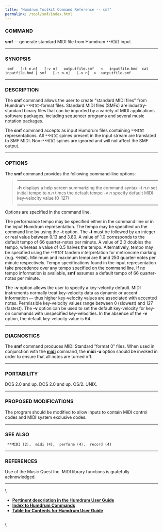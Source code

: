 ```yaml
---
title: 'Humdrum Toolkit Command Reference -- smf'
permalink: /tool/smf/index.html
---
```


### COMMAND

**smf** -- generate standard MIDI file from Humdrum `**MIDI` input

------------------------------------------------------------------------

### SYNOPSIS

` smf   [-t n.n]   [-v n]   outputfile.smf   <   inputfile.hmd  cat inputfile.hmd | smf   [-t n.n]   [-v n]  >  outputfile.smf`

------------------------------------------------------------------------

### DESCRIPTION

The **smf** command allows the user to create \"standard MIDI files\"
from Humdrum `**MIDI`-format files. Standard MIDI files (SMFs) are
industry-standard binary files that can be imported by a variety of MIDI
applications software packages, including sequencer programs and several
music notation packages.

The **smf** command accepts as input Humdrum files containing `**MIDI`
representations. All `**MIDI` spines present in the input stream are
translated to SMF MIDI. Non-`**MIDI` spines are ignored and will not
affect the SMF output.

------------------------------------------------------------------------

### OPTIONS

The **smf** command provides the following command-line options:

>   ---------- -------------------------------------------------------
>   **-h**     displays a help screen summarizing the command syntax
>   -t *n.n*   set initial tempo to *n.n* times the default tempo
>   -v *n*     specify default MIDI key-velocity value (0-127)
>   ---------- -------------------------------------------------------
>
Options are specified in the command line.

The performance tempo may be specified either in the command line or in
the input Humdrum representation. The tempo may be specified on the
command line by using the **-t** option. The **-t** must be followed by
an integer or real value between 0.13 and 3.80. A value of 1.0
corresponds to the default tempo of 66 quarter-notes per minute. A value
of 2.0 doubles the tempo, whereas a value of 0.5 halves the tempo.
Alternatively, tempo may be specified using the `**MIDI` tandem
interpretation for metronome marking (e.g. `*MM96`). Minimum and maximum
tempi are 8 and 250 quarter-notes per minute respectively. Tempo
specifications found in the input representation take precedence over
any tempo specified on the command line. If no tempo information is
available, **smf** assumes a default tempo of 66 quarter-notes per
minute.

The **-v** option allows the user to specify a key-velocity default.
MIDI instruments normally treat key-velocity data as dynamic or accent
information &mdash; thus higher key-velocity values are associated with
accented notes. Permissible key-velocity values range between 0
(slowest) and 127 (fastest). The **-v** option can be used to set the
default key-velocity for key-on commands with unspecified
key-velocities. In the absence of the **-v** option, the default
key-velocity value is 64.

------------------------------------------------------------------------

### DIAGNOSTICS

The **smf** command produces MIDI Standard \"format 0\" files. When used
in conjunction with the [**midi**](midi.html) command, the **midi -u**
option should be invoked in order to ensure that all notes are turned
off.

------------------------------------------------------------------------

### PORTABILITY

DOS 2.0 and up. DOS 2.0 and up. OS/2. UNIX.

------------------------------------------------------------------------

### PROPOSED MODIFICATIONS

The program should be modified to allow inputs to contain MIDI control
codes and MIDI system exclusive codes.

------------------------------------------------------------------------

### SEE ALSO

` **MIDI (2),  midi (4),  perform (4),  record (4)`

------------------------------------------------------------------------

### REFERENCES

Use of the Music Quest Inc. MIDI library functions is gratefully
acknowledged.

------------------------------------------------------------------------

\

-   [**Pertinent description in the Humdrum User
    Guide**](../guide07.html#The_smf_Command)
-   [**Index to Humdrum Commands**](../commands.toc.html)
-   [**Table for Contents for Humdrum User Guide**](../guide.toc.html)

\
\

